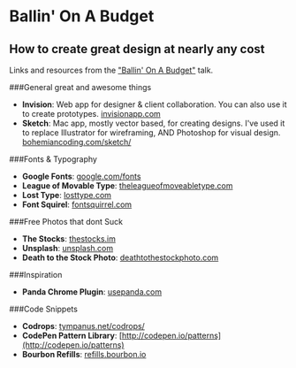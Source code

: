 # Ballin' On A Budget
## How to create great design at nearly any cost
Links and resources from the ["Ballin' On A Budget"](https://speakerdeck.com/joshriggs/ballin-on-a-budget-how-to-create-great-design-an-nearly-any-cost) talk. 

###General great and awesome things
+ __Invision__: Web app for designer & client collaboration. You can also use it to create prototypes. [invisionapp.com](http://www.invisionapp.com/)
+ __Sketch__: Mac app, mostly vector based, for creating designs. I've used it to replace Illustrator for wireframing, AND Photoshop for visual design. [bohemiancoding.com/sketch/](http://bohemiancoding.com/sketch/)

###Fonts & Typography
+ __Google Fonts__: [google.com/fonts](google.com/fonts)
+ __League of Movable Type__: [theleagueofmoveabletype.com](theleagueofmoveabletype.com)
+ __Lost Type__: [losttype.com](www.losttype.com)
+ __Font Squirel__: [fontsquirrel.com](www.fontsquirrel.com)

###Free Photos that dont Suck
+ __The Stocks__: [thestocks.im](www.thestocks.im)
+ __Unsplash__: [unsplash.com](www.unsplash.com)
+ __Death to the Stock Photo__: [deathtothestockphoto.com](www.deathtothestockphoto.com)

###Inspiration
+ __Panda Chrome Plugin__: [usepanda.com](usepanda.com)

###Code Snippets
+ __Codrops__: [tympanus.net/codrops/](tympanus.net/codrops/)
+ __CodePen Pattern Library__: [http://codepen.io/patterns](http://codepen.io/patterns)
+ __Bourbon Refills__: [refills.bourbon.io](refills.bourbon.io)


